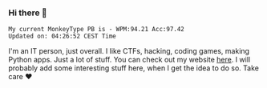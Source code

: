 ### Hi there 👋
<!-- PB START -->
```
My current MonkeyType PB is - WPM:94.21 Acc:97.42
Updated on: 04:26:52 CEST Time
```
<!-- PB END -->
I'm an IT person, just overall. I like CTFs, hacking, coding games, making Python apps. Just a lot of stuff.
You can check out my website [here](https://skill3472.github.io/).
I will probably add some interesting stuff here, when I get the idea to do so. Take care ❤️
